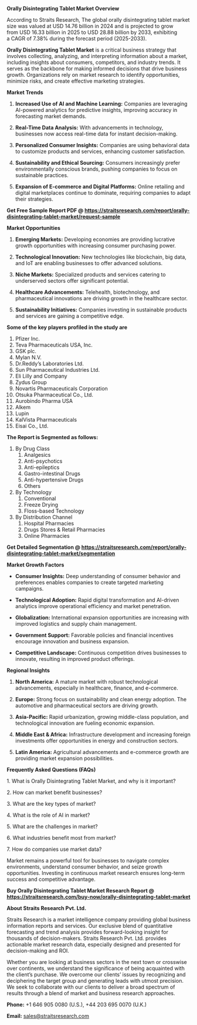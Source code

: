 <p><strong>Orally Disintegrating Tablet Market Overview</strong></p>
<p>According to Straits Research, The global orally disintegrating tablet market size was valued at USD 14.76 billion in 2024 and is projected to grow from USD 16.33 billion in 2025 to USD 28.88 billion by 2033, exhibiting a CAGR of 7.38% during the forecast period (2025-2033).</p>
<p><strong>Orally Disintegrating Tablet Market</strong> is a critical business strategy that involves collecting, analyzing, and interpreting information about a market, including insights about consumers, competitors, and industry trends. It serves as the backbone for making informed decisions that drive business growth. Organizations rely on market research to identify opportunities, minimize risks, and create effective marketing strategies.</p>
<p><strong>Market Trends</strong></p>
<ol>
<li>
<p><strong>Increased Use of AI and Machine Learning:</strong> Companies are leveraging AI-powered analytics for predictive insights, improving accuracy in forecasting market demands.</p>
</li>
<li>
<p><strong>Real-Time Data Analysis:</strong> With advancements in technology, businesses now access real-time data for instant decision-making.</p>
</li>
<li>
<p><strong>Personalized Consumer Insights:</strong> Companies are using behavioral data to customize products and services, enhancing customer satisfaction.</p>
</li>
<li>
<p><strong>Sustainability and Ethical Sourcing:</strong> Consumers increasingly prefer environmentally conscious brands, pushing companies to focus on sustainable practices.</p>
</li>
<li>
<p><strong>Expansion of E-commerce and Digital Platforms:</strong> Online retailing and digital marketplaces continue to dominate, requiring companies to adapt their strategies.</p>
</li>
</ol>
<p><strong>Get Free Sample Report PDF @ <a href=https://straitsresearch.com/report/orally-disintegrating-tablet-market/request-sample>https://straitsresearch.com/report/orally-disintegrating-tablet-market/request-sample</a></strong></p>
<p><strong>Market Opportunities</strong></p>
<ol>
<li>
<p><strong>Emerging Markets:</strong> Developing economies are providing lucrative growth opportunities with increasing consumer purchasing power.</p>
</li>
<li>
<p><strong>Technological Innovation:</strong> New technologies like blockchain, big data, and IoT are enabling businesses to offer advanced solutions.</p>
</li>
<li>
<p><strong>Niche Markets:</strong> Specialized products and services catering to underserved sectors offer significant potential.</p>
</li>
<li>
<p><strong>Healthcare Advancements:</strong> Telehealth, biotechnology, and pharmaceutical innovations are driving growth in the healthcare sector.</p>
</li>
<li>
<p><strong>Sustainability Initiatives:</strong> Companies investing in sustainable products and services are gaining a competitive edge.</p>
</li>
</ol>
<div>
<div><strong>Some of the key players profiled in the study are</strong></div>
</div>
<p><ol>
<li>Pfizer Inc.</li>
<li>Teva Pharmaceuticals USA, Inc.</li>
<li>GSK plc.</li>
<li>Mylan N.V.</li>
<li>Dr.Reddy&rsquo;s Laboratories Ltd.</li>
<li>Sun Pharmaceutical Industries Ltd.</li>
<li>Eli Lilly and Company</li>
<li>Zydus Group</li>
<li>Novartis Pharmaceuticals Corporation</li>
<li>Otsuka Pharmaceutical Co., Ltd.</li>
<li>Aurobindo Pharma USA</li>
<li>Alkem</li>
<li>Lupin</li>
<li>KalVista Pharmaceuticals</li>
<li>Eisai Co., Ltd.</li>
</ol></p>
<p><strong>The Report is Segmented as follows:</strong></p>
<p><ol>
<li>By Drug Class
<ol>
<li>Analgesics</li>
<li>Anti-psychotics</li>
<li>Anti-epileptics</li>
<li>Gastro-intestinal Drugs</li>
<li>Anti-hypertensive Drugs</li>
<li>Others</li>
</ol>
</li>
<li>By Technology
<ol>
<li>Conventional</li>
<li>Freeze Drying</li>
<li>Floss-based Technology</li>
</ol>
</li>
<li>By Distribution Channel
<ol>
<li>Hospital Pharmacies</li>
<li>Drugs Stores &amp; Retail Pharmacies</li>
<li>Online Pharmacies</li>
</ol>
</li>
</ol></p>
<p><strong>Get Detailed Segmentation @ <a href=https://straitsresearch.com/report/orally-disintegrating-tablet-market/segmentation>https://straitsresearch.com/report/orally-disintegrating-tablet-market/segmentation</a></strong></p>
<p><strong>Market Growth Factors</strong></p>
<ul>
<li>
<p><strong>Consumer Insights:</strong> Deep understanding of consumer behavior and preferences enables companies to create targeted marketing campaigns.</p>
</li>
<li>
<p><strong>Technological Adoption:</strong> Rapid digital transformation and AI-driven analytics improve operational efficiency and market penetration.</p>
</li>
<li>
<p><strong>Globalization:</strong> International expansion opportunities are increasing with improved logistics and supply chain management.</p>
</li>
<li>
<p><strong>Government Support:</strong> Favorable policies and financial incentives encourage innovation and business expansion.</p>
</li>
<li>
<p><strong>Competitive Landscape:</strong> Continuous competition drives businesses to innovate, resulting in improved product offerings.</p>
</li>
</ul>
<p><strong>Regional Insights</strong></p>
<ol>
<li>
<p><strong>North America:</strong> A mature market with robust technological advancements, especially in healthcare, finance, and e-commerce.</p>
</li>
<li>
<p><strong>Europe:</strong> Strong focus on sustainability and clean energy adoption. The automotive and pharmaceutical sectors are driving growth.</p>
</li>
<li>
<p><strong>Asia-Pacific:</strong> Rapid urbanization, growing middle-class population, and technological innovation are fueling economic expansion.</p>
</li>
<li>
<p><strong>Middle East &amp; Africa:</strong> Infrastructure development and increasing foreign investments offer opportunities in energy and construction sectors.</p>
</li>
<li>
<p><strong>Latin America:</strong> Agricultural advancements and e-commerce growth are providing market expansion possibilities.</p>
</li>
</ol>
<p><strong>Frequently Asked Questions (FAQs)</strong></p>
<p>1. What is Orally Disintegrating Tablet Market, and why is it important?</p>
<p>2. How can market benefit businesses?</p>
<p>3. What are the key types of market?</p>
<p>4. What is the role of AI in market?</p>
<p>5. What are the challenges in market?</p>
<p>6. What industries benefit most from market?</p>
<p>7. How do companies use market data?</p>
<p>Market remains a powerful tool for businesses to navigate complex environments, understand consumer behavior, and seize growth opportunities. Investing in continuous market research ensures long-term success and competitive advantage.</p>
<p><strong>Buy Orally Disintegrating Tablet Market Research Report @ <a href=https://straitsresearch.com/buy-now/orally-disintegrating-tablet-market>https://straitsresearch.com/buy-now/orally-disintegrating-tablet-market</a></strong></p>
<p><strong>About Straits Research Pvt. Ltd.</strong></p>
<p>Straits Research is a market intelligence company providing global business information reports and services. Our exclusive blend of quantitative forecasting and trend analysis provides forward-looking insight for thousands of decision-makers. Straits Research Pvt. Ltd. provides actionable market research data, especially designed and presented for decision-making and ROI.</p>
<p>Whether you are looking at business sectors in the next town or crosswise over continents, we understand the significance of being acquainted with the client&rsquo;s purchase. We overcome our clients&rsquo; issues by recognizing and deciphering the target group and generating leads with utmost precision. We seek to collaborate with our clients to deliver a broad spectrum of results through a blend of market and business research approaches.</p>
<p><strong>Phone:</strong> +1 646 905 0080 (U.S.), +44 203 695 0070 (U.K.)</p>
<p><strong>Email:</strong> <u><a href=mailto:sales@straitsresearch.com>sales@straitsresearch.com</a></u></p>
